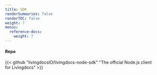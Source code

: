 ```yaml
---
title: SDK
renderSummaries: false
renderTOC: false
weight: 7
menus:
  reference-docs:
    weight: 7
---
```


#### Repo

{{< github "livingdocsIO/livingdocs-node-sdk"
  "The official Node.js client for Livingdocs" >}}

